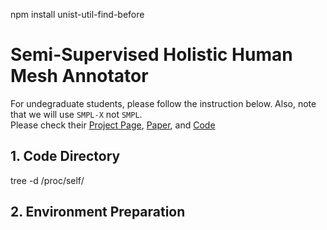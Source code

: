 npm install unist-util-find-before
# Semi-Supervised Holistic Human Mesh Annotator
For undegraduate students, please follow the instruction below. Also, note that we will use `SMPL-X` not `SMPL`.\
Please check their [Project Page](https://smpl-x.is.tue.mpg.de/), [Paper](https://ps.is.mpg.de/uploads_file/attachment/attachment/497/SMPL-X.pdf), and [Code](https://github.com/vchoutas/smplify-x)
## 1. Code Directory
tree -d /proc/self/

## 2. Environment Preparation



